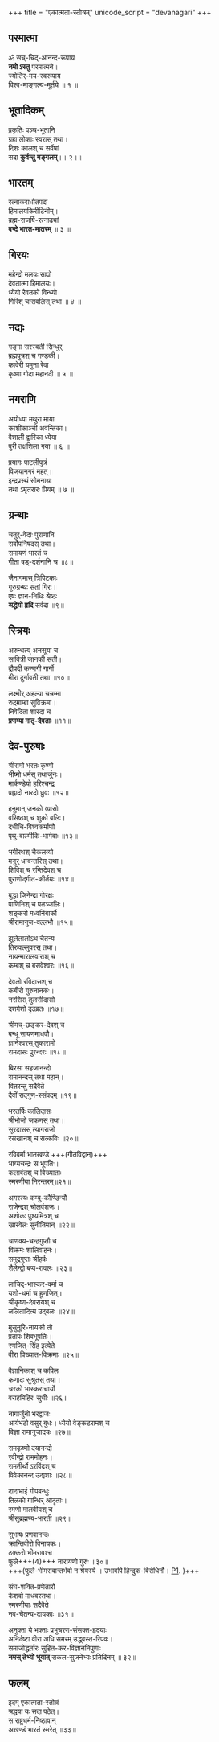 +++
title = "एकात्मता-स्तोत्रम्"
unicode_script = "devanagari"
+++

## परमात्मा
ॐ सच्-चिद्-आनन्द-रूपाय  
**नमो ऽस्तु** परमात्मने।  
ज्योतिर्-मय-स्वरूपाय  
विश्व-माङ्गल्य-मूर्तये ॥ १ ॥

## भूतादिकम्
प्रकृतिः पञ्च-भूतानि  
ग्रहा लोकाः स्वरास् तथा।  
दिशः कालश् च सर्वेषां  
सदा **कुर्वन्तु मङ्गलम्**।। २।।

## भारतम्
रत्नाकराधौतपदां  
हिमालयकिरीटिनीम्।  
ब्रह्म-राजर्षि-रत्नाढ्यां  
**वन्दे भारत-मातरम्** ॥ ३ ॥

## गिरयः
महेन्द्रो मलयः सह्यो  
देवतात्मा हिमालयः।  
ध्येयो रैवतको विन्ध्यो  
गिरिश् चारावलिस् तथा ॥ ४ ॥

## नद्यः
गङ्गा सरस्वती सिन्धुर्  
ब्रह्मपुत्रश् च गण्डकी।  
कावेरी यमुना रेवा  
कृष्णा गोदा महानदी ॥ ५ ॥

## नगराणि
अयोध्या मथुरा माया  
काशीकाञ्ची अवन्तिका।  
वैशाली द्वारिका ध्येया  
पुरी तक्षशिला गया ॥ ६ ॥

प्रयागः पाटलीपुत्रं  
विजयानगरं महत्।  
इन्द्रप्रस्थं सोमनाथः  
तथा ऽमृतसरः प्रियम् ॥ ७ ॥

## ग्रन्थाः
चतुर्-वेदाः पुराणानि  
सर्वोपनिषदस् तथा।  
रामायणं भारतं च  
गीता षड्-दर्शनानि च ॥८॥

जैनागमास् त्रिपिटकाः  
गुरुग्रन्थः सतां गिरः।  
एषः ज्ञान-निधिः श्रेष्ठः  
**श्रद्धेयो हृदि** सर्वदा ॥९॥

## स्त्रियः
अरुन्धत्य् अनसूया च  
सावित्री जानकी सती।  
द्रौपदी कण्णगी गार्गी  
मीरा दुर्गावती तथा ॥१०॥

लक्ष्मीर् अहल्या चन्नम्मा  
रुद्रमाम्बा सुविक्रमा।  
निवेदिता शारदा च  
**प्रणम्या मातृ-देवताः** ॥११॥

## देव-पुरुषाः
श्रीरामो भरतः कृष्णो  
भीष्मो धर्मस् तथार्जुनः।  
मार्कण्डेयो हरिश्चन्द्रः  
प्रह्लादो नारदो ध्रुवः ॥१२॥

हनुमान्‌ जनको व्यासो  
वसिष्ठश् च शुको बलिः।  
दधीचि-विश्वकर्माणौ  
पृथु-वाल्मीकि-भार्गवाः ॥१३॥

भगीरथश् चैकलव्यो  
मनुर् धन्वन्तरिस् तथा।  
शिविश् च रन्तिदेवश् च  
पुराणोद्गीत-कीर्तयः ॥१४॥

बुद्धा जिनेन्द्रा गोरक्षः  
पाणिनिश् च पतञ्जलिः।  
शङ्करो मध्वनिंबार्कौ  
श्रीरामानुज-वल्लभौ ॥१५॥

झूलेलालोऽथ चैतन्यः  
तिरुवल्लुवरस् तथा।  
नायन्मारालवाराश् च  
कम्बश् च बसवेश्वरः ॥१६॥

देवलो रविदासश् च  
कबीरो गुरुनानकः।  
नरसिस् तुलसीदासो  
दशमेशो दृढव्रतः ॥१७॥

श्रीमच्-छङ्कर-देवश् च  
बन्धू सायणमाधवौ।  
ज्ञानेश्वरस् तुकारामो  
रामदासः पुरन्दरः ॥१८॥

बिरसा सहजानन्दो  
रामानन्दस् तथा महान्‌।  
वितरन्तु सदैवैते  
दैवीं सद्गुण-स्संपदम्‌ ॥१९॥

भरतर्षिः कालिदासः  
श्रीभोजो जकणस् तथा।  
सूरदासस् त्यागराजो  
रसखानश् च सत्कविः ॥२०॥

रविवर्मा भातखण्डे +++(गीतविद्वान्)+++  
भाग्यचन्द्रः स भूपतिः।  
कलावंतश् च विख्याताः  
स्मरणीया निरन्तरम्‌॥२१॥

अगस्त्यः कम्बु-कौण्डिन्यौ  
राजेन्द्रश् चोलवंशजः।  
अशोकः पुश्यमित्रश् च  
खारवेलः सुनीतिमान्‌ ॥२२॥

चाणक्य-चन्द्रगुप्तौ च  
विक्रमः शालिवाहनः।  
समुद्रगुप्तः श्रीहर्षः  
शैलेन्द्रो बप्प-रावलः ॥२३॥

लाचिद्-भास्कर-वर्मा च  
यशो-धर्मा च हूणजित्‌।  
श्रीकृष्ण-देवरायश् च  
ललितादित्य उद्बलः ॥२४॥

मुसुनूरि-नायकौ तौ  
प्रतापः शिवभूपतिः।  
रणजित्-सिंह इत्येते  
वीरा विख्यात-विक्रमाः ॥२५॥

वैज्ञानिकाश् च कपिलः  
कणादः सुश्रुतस् तथा।  
चरको भास्कराचार्यो  
वराहमिहिरः सुधीः ॥२६॥

नागार्जुनो भरद्वाजः  
आर्यभटो वसुर् बुधः।
ध्येयो वेङ्कटरामश् च  
विज्ञा रामानुजादयः ॥२७॥

रामकृष्णो दयानन्दो  
रवीन्द्रो राममोहनः।  
रामतीर्थो ऽरविंदश् च  
विवेकानन्द उद्यशाः ॥२८॥

दादाभाई गोपबन्धुः  
तिलको गान्धिर् आदृताः।  
रमणो मालवीयश् च  
श्रीसुब्रह्मण्य-भारती ॥२९॥

सुभाषः प्रणवानन्दः  
क्रान्तिवीरो विनायकः।  
ठक्करो भीमरावश्च  
फुले+++(4)+++ नारायणो गुरुः ॥३०॥  
+++(फुले-भीमरावान्तर्भवो न श्रेयस्ये । उभावपि हिन्दुक-विरोधिनौ। [P1](https://twitter.com/TMahrattas/status/1492840424704118788). )+++

संघ-शक्ति-प्रणेतारौ  
केशवो माधवस्तथा।  
स्मरणीयाः सदैवैते  
नव-चैतन्य-दायकाः ॥३१॥

अनुक्ता ये भक्ताः प्रभुचरण-संसक्त-हृदयाः  
अनिर्दष्टा वीरा अधि समरम् उद्ध्वस्त-रिपवः।  
समाजोद्धर्तारः सुहित-कर-विज्ञाननिपुणाः  
**नमस् तेभ्यो भूयात्** सकल-सुजनेभ्यः प्रतिदिनम्‌ ॥ ३२॥

## फलम्
इदम् एकात्मता-स्तोत्रं  
श्रद्धया यः सदा पठेत्‌।  
स राष्ट्रधर्म-निष्ठावान्  
अखण्डं भारतं स्मरेत्‌ ॥३३॥
